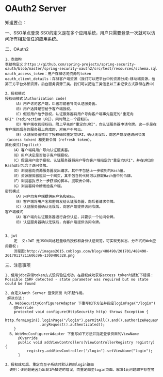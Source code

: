 # OAuth2 Server

知道要点：

一、SSO单点登录
    SSO的定义是在多个应用系统，用户只需要登录一次就可以访问所有相互信任的应用系统。

二、OAuth2
    
    1、表结构
    表结构定义:https://github.com/spring-projects/spring-security-oauth/blob/master/spring-security-oauth2/src/test/resources/schema.sql
    oauth_access_token：用户存储访问资源的token
    oauth_client_details：存储客户端资源（我们可以把平台中的资源分成:移动端资源，给第三方平台外部资源，后台服务资源三类。我们可以把这三类信息以三条记录方式存储在表中）
    
    2、授权模式
    授权码模式(Authorization code)
        （A）用户访问客户端，后者将前者导向认证服务器。
        （B）用户选择是否给予客户端授权。
        （C）假设用户给予授权，认证服务器将用户导向客户端事先指定的"重定向URI"（redirection URI），同时附上一个授权码。
        （D）客户端收到授权码，附上早先的"重定向URI"，向认证服务器申请令牌。这一步是在客户端的后台的服务器上完成的，对用户不可见。
        （E）认证服务器核对了授权码和重定向URI，确认无误后，向客户端发送访问令牌（access token）和更新令牌（refresh token）。
    简化模式(Impilict)
       （A）客户端将用户导向认证服务器。
       （B）用户决定是否给于客户端授权。
       （C）假设用户给予授权，认证服务器将用户导向客户端指定的"重定向URI"，并在URI的Hash部分包含了访问令牌。
       （D）浏览器向资源服务器发出请求，其中不包括上一步收到的Hash值。
       （E）资源服务器返回一个网页，其中包含的代码可以获取Hash值中的令牌。
       （F）浏览器执行上一步获得的脚本，提取出令牌。
       （G）浏览器将令牌发给客户端。
    密码模式
        （A）用户向客户端提供用户名和密码。
        （B）客户端将用户名和密码发给认证服务器，向后者请求令牌。
        （C）认证服务器确认无误后，向客户端提供访问令牌。
    客户端模式
        （A）客户端向认证服务器进行身份认证，并要求一个访问令牌。
        （B）认证服务器确认无误后，向客户端提供访问令牌。
    
    
    3、jwt
        定  义:JWT 是JSON风格轻量级的授权和身份认证规范，可实现无状态、分布式的Web应用授权；
        流程图:http://images2015.cnblogs.com/blog/488490/201701/488490-20170117211606396-1300480328.png


三、注意事项
    
    1、使用jdbc存储token方式没有验证成功，在授权成功获取access token时报如下错误：
    Possible CSRF detected - state parameter was required but no state could be found
    
    2、自定义Auth Server 登录页面 时不起作用。
     解决方法：
      A、WebSecurityConfigurerAdapter 下重写如下方法并指定loginPage("/login")
        @Override
        protected void configure(HttpSecurity http) throws Exception {
            http.formLogin().loginPage("/login").permitAll().and().authorizeRequests()
                    .anyRequest().authenticated();
        }
      B、WebMvcConfigurerAdapter 下重写如下方法并指定登录页面的ViewName
          @Override
          public void addViewControllers(ViewControllerRegistry registry) {
              registry.addViewController("/login").setViewName("login");
          }
          
    3、授权成功后，重定向至子系统时默认转向login路由
      说明：该问题是因为出现1所描述的错误，而重定向至login页面。解决1此问题即不存在啦

